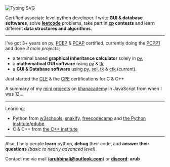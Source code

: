 <img src="https://readme-typing-svg.herokuapp.com?font=roboto&color=008080&size=18&vCenter=true&height=16&lines=Hala%2C+I'm+Arub!;I+write+softwares+%26+drink+water%2C;There's+no+place+like+127.0.0.1" alt="Typing SVG" />

Certified associate level python developer.
  I write __[GUI](https://en.wikipedia.org/wiki/Graphical_user_interface) & database softwares__, solve [__leetcode__](https://leetcode.com/u/arubbinali/) problems, take part in __[cp](https://en.wikipedia.org/wiki/Competitive_programming) contests__ and learn different __data structures and algorithms__.

-----

I've got 3+ years on py, [PCEP](https://pythoninstitute.org/pcep) & [PCAP](https://pythoninstitute.org/pcap) certified, currently doing the [PCPP1](https://pythoninstitute.org/pcpp1) and done _3 main projects_;
  - a terminal based **graphical inheritance calculator** solely in [py](https://www.python.org/about/),
  - a **mathematical GUI software** using [py](https://www.python.org/about/) & [tk](https://docs.python.org/3/library/tkinter.html#),
  - a **GUI & Database software** using [py](https://www.python.org/about/), [sql](https://www.mysql.com/), [tk](https://docs.python.org/3/library/tkinter.html#) & [ctk](https://customtkinter.tomschimansky.com/) (current).

Just started the [CLE](https://cppinstitute.org/cle) & the [CPE](https://cppinstitute.org/cpe) certifications for C & C++

A summary of my [mini projects](https://www.khanacademy.org/computer-programming/a-compilation-of-my-main-cute-programs/5392543665012736) on [khanacademy](https://www.khanacademy.org/) in JavaScript from when I was 12...

-----
Learning;
- Python from [w3schools](https://www.w3schools.com/python/), [snakify](https://snakify.org/en/), [freecodecamp](https://youtu.be/rfscVS0vtbw?si=yi7oXvj-OEBdfKTr) and [the Python institute](https://pythoninstitute.org/)/[edube](https://edube.org/).
- C & C++ from [the C++ institute](https://cppinstitute.org/certification-exams)

-----

Also, I help people **learn** python, **debug** their code, and **answer their questions** _(basic to nearly advanced level)_.

Contact me via mail ([__arubbinali@outlook.com__](mailto:arubbinali@outlook.com)) or [__discord__](https://discord.com/): **arub**

